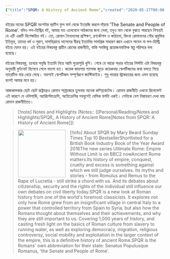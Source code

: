```yaml
---
{"title":"SPQR: A History of Ancient Rome","created":"2020-05-27T00:00:00+06:00","updated":"2023-02-09T15:39:49+06:00","read_count":"1","authors":["Mary Beard"],"isbn10":1631492225,"rating":4,"reviewed":true,"tags":["european","history","politics","pop","roman"],"cover":"https://images-na.ssl-images-amazon.com/images/S/compressed.photo.goodreads.com/books/1470421195i/28789711.jpg","dg-publish":true,"dg-note-icon":1,"dg-metatags":{"og:image":"https://images-na.ssl-images-amazon.com/images/S/compressed.photo.goodreads.com/books/1470421195i/28789711.jpg"},"log":[{"status":"Read","timestamp":"2020-07-16T00:00:00+06:00"},{"status":"To Read","timestamp":"2020-05-27T00:00:00+06:00"}],"status":"Read","dg-path":"Reading/Books/Read/SPQR_ A History of Ancient Rome by Mary Beard.md","permalink":"/reading/books/read/spqr-a-history-of-ancient-rome-by-mary-beard/","metatags":{"og:image":"https://images-na.ssl-images-amazon.com/images/S/compressed.photo.goodreads.com/books/1470421195i/28789711.jpg"},"dgPassFrontmatter":true,"noteIcon":1}
---
```


বইয়ের নামের SPQR অংশটার ল্যাটিন ফুল ফর্ম থেকে ইংরেজি করলে দাঁড়ায় ‘The Senate and People of Rome’. যদিও পপ-হিস্ট্রির বই, আমার মত এলেবেলে পাঠকদের জন্য লেখা, তবুও নাম থেকে বুঝতে পারছেন নিশ্চয়ই যে এটি একটি বিশেষায়িত বই। তো, রোমান সৈন্যদলের প্রশিক্ষণ, রণকৌশল ও কাঠামো, কিংবা রোমানদের পৌর প্রযুক্তির ইতিবৃত্ত, তাদের ধর্ম ও পুরাণ, দাসবিদ্রোহে দাসেদের বীরত্ব ইত্যাদির সামগ্রিক সাধারণ জ্ঞান এখানে পাবেন না পপ-হিস্ট্রি বইয়ে যেমন হয়। এই বইয়ের বিষয়বস্তু প্রাচীন রোমের রাজনীতি, বাকি সবকিছু প্রয়োজনমাফিক স্বল্প পরিসরে বলা হয়েছে।  
  
বইয়ের বিষয়বস্তু, তথ্যের সমৃদ্ধি ইত্যাদি নিয়ে আমি পুরোপুরি খুশি। শেষে যে আরো পড়ার বইয়ের লিস্টটা এটা বিষয়বস্তু অনুযায়ী ফুটনোট হিসেবে পেলে ভালো হত। কয়েক জায়গায় প্যাসাজ জুড়ে কয়েকবার স্কেপটিজমের কথা বলতে গিয়ে ন্যারেটিভ মার খেয়ে গেছে। অবশ্যই স্কেপটিজম সম্পূর্ণরূপে জাস্টিফাইড। শুধু প্যারার স্ট্রাকচারের জন্য এমন হয়েছে বলেই আমার মনে হয়।  
  
আজকালকার ছোট ছোট রাষ্ট্রযন্ত্রও রোমান সাম্রাজ্যের তুলনায় অনেক কম্প্লিকেটেড। রোমান রাজনীতি এখনো রিলেভেন্ট এই কারণে যে ওলিগার্কি, অ্যারিস্টোক্রেসি, অটোক্রেসির সবযুগেই বেসিক ফর্মটা একই। সেটাকে বেশ নিরাভরণ দেখা যায় রোমান রাজনীতিতে।

> [!note] Notes and Highlights
> (Notes:: [[Personal/Reading/Notes and Highlights/SPQR_ A History of Ancient Rome\|Notes from SPQR: A History of Ancient Rome]])

> [!info] About SPQR by Mary Beard
> <img src="https://images-na.ssl-images-amazon.com/images/S/compressed.photo.goodreads.com/books/1470421195i/28789711.jpg" style="float: left; width: 150px; height: auto; margin-right: 1em;" /> Sunday Times Top 10 BestsellerShortlisted for a British Book Industry Book of the Year Award 2016The new series Ultimate Rome: Empire Without Limit is on BBC2 nowAncient Rome matters.Its history of empire, conquest, cruelty and excess is something against which we still judge ourselves. Its myths and stories - from Romulus and Remus to the Rape of Lucretia - still strike a chord with us. And its debates about citizenship, security and the rights of the individual still influence our own debates on civil liberty today.SPQR is a new look at Roman history from one of the world's foremost classicists. It explores not only how Rome grew from an insignificant village in central Italy to a power that controlled territory from Spain to Syria, but also how the Romans thought about themselves and their achievements, and why they are still important to us. Covering 1,000 years of history, and casting fresh light on the basics of Roman culture from slavery to running water, as well as exploring democracy, migration, religious controversy, social mobility and exploitation in the larger context of the empire, this is a definitive history of ancient Rome.SPQR is the Romans' own abbreviation for their state: Senatus Populusque Romanus, 'the Senate and People of Rome'.